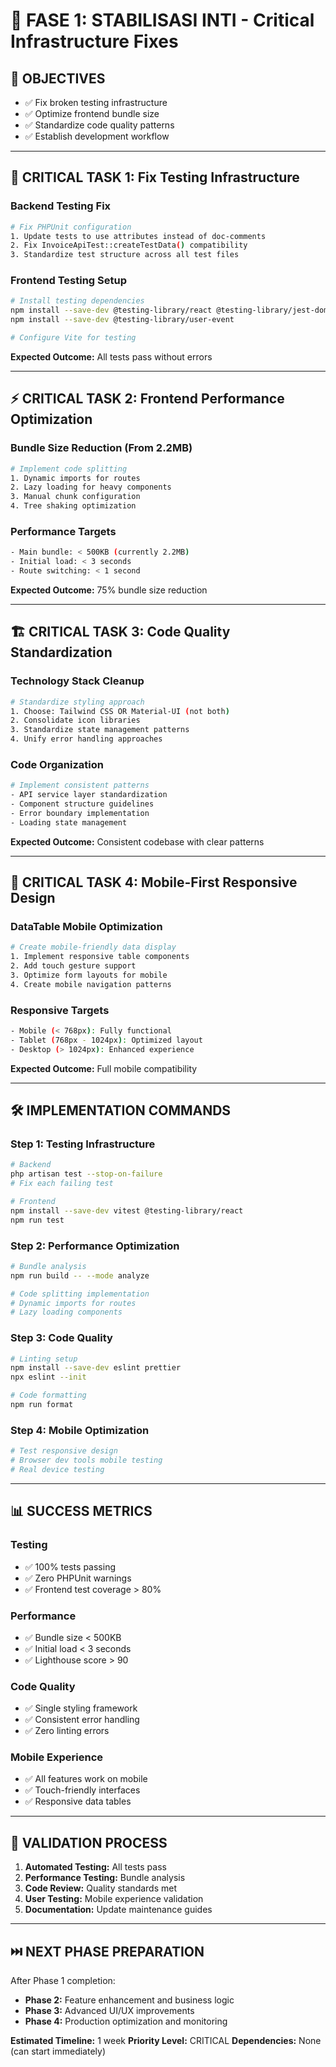 # 🔧 FASE 1: STABILISASI INTI - Critical Infrastructure Fixes

## 🎯 **OBJECTIVES**
- ✅ Fix broken testing infrastructure
- ✅ Optimize frontend bundle size
- ✅ Standardize code quality patterns
- ✅ Establish development workflow

---

## 🚨 **CRITICAL TASK 1: Fix Testing Infrastructure**

### Backend Testing Fix
```bash
# Fix PHPUnit configuration
1. Update tests to use attributes instead of doc-comments
2. Fix InvoiceApiTest::createTestData() compatibility
3. Standardize test structure across all test files
```

### Frontend Testing Setup
```bash
# Install testing dependencies
npm install --save-dev @testing-library/react @testing-library/jest-dom vitest jsdom
npm install --save-dev @testing-library/user-event

# Configure Vite for testing
```

**Expected Outcome:** All tests pass without errors

---

## ⚡ **CRITICAL TASK 2: Frontend Performance Optimization**

### Bundle Size Reduction (From 2.2MB)
```bash
# Implement code splitting
1. Dynamic imports for routes
2. Lazy loading for heavy components
3. Manual chunk configuration
4. Tree shaking optimization
```

### Performance Targets
```bash
- Main bundle: < 500KB (currently 2.2MB)
- Initial load: < 3 seconds
- Route switching: < 1 second
```

**Expected Outcome:** 75% bundle size reduction

---

## 🏗️ **CRITICAL TASK 3: Code Quality Standardization**

### Technology Stack Cleanup
```bash
# Standardize styling approach
1. Choose: Tailwind CSS OR Material-UI (not both)
2. Consolidate icon libraries
3. Standardize state management patterns
4. Unify error handling approaches
```

### Code Organization
```bash
# Implement consistent patterns
- API service layer standardization
- Component structure guidelines
- Error boundary implementation
- Loading state management
```

**Expected Outcome:** Consistent codebase with clear patterns

---

## 📱 **CRITICAL TASK 4: Mobile-First Responsive Design**

### DataTable Mobile Optimization
```bash
# Create mobile-friendly data display
1. Implement responsive table components
2. Add touch gesture support
3. Optimize form layouts for mobile
4. Create mobile navigation patterns
```

### Responsive Targets
```bash
- Mobile (< 768px): Fully functional
- Tablet (768px - 1024px): Optimized layout
- Desktop (> 1024px): Enhanced experience
```

**Expected Outcome:** Full mobile compatibility

---

## 🛠️ **IMPLEMENTATION COMMANDS**

### Step 1: Testing Infrastructure
```bash
# Backend
php artisan test --stop-on-failure
# Fix each failing test

# Frontend
npm install --save-dev vitest @testing-library/react
npm run test
```

### Step 2: Performance Optimization
```bash
# Bundle analysis
npm run build -- --mode analyze

# Code splitting implementation
# Dynamic imports for routes
# Lazy loading components
```

### Step 3: Code Quality
```bash
# Linting setup
npm install --save-dev eslint prettier
npx eslint --init

# Code formatting
npm run format
```

### Step 4: Mobile Optimization
```bash
# Test responsive design
# Browser dev tools mobile testing
# Real device testing
```

---

## 📊 **SUCCESS METRICS**

### Testing
- ✅ 100% tests passing
- ✅ Zero PHPUnit warnings
- ✅ Frontend test coverage > 80%

### Performance
- ✅ Bundle size < 500KB
- ✅ Initial load < 3 seconds
- ✅ Lighthouse score > 90

### Code Quality
- ✅ Single styling framework
- ✅ Consistent error handling
- ✅ Zero linting errors

### Mobile Experience
- ✅ All features work on mobile
- ✅ Touch-friendly interfaces
- ✅ Responsive data tables

---

## 🔄 **VALIDATION PROCESS**

1. **Automated Testing:** All tests pass
2. **Performance Testing:** Bundle analysis
3. **Code Review:** Quality standards met
4. **User Testing:** Mobile experience validation
5. **Documentation:** Update maintenance guides

---

## ⏭️ **NEXT PHASE PREPARATION**

After Phase 1 completion:
- **Phase 2:** Feature enhancement and business logic
- **Phase 3:** Advanced UI/UX improvements
- **Phase 4:** Production optimization and monitoring

**Estimated Timeline:** 1 week
**Priority Level:** CRITICAL
**Dependencies:** None (can start immediately)
